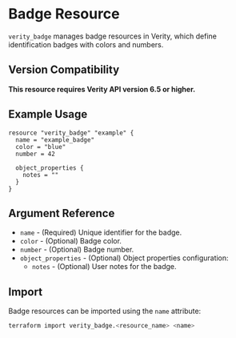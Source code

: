 # Badge Resource

`verity_badge` manages badge resources in Verity, which define identification badges with colors and numbers.

## Version Compatibility

**This resource requires Verity API version 6.5 or higher.**

## Example Usage

```hcl
resource "verity_badge" "example" {
  name = "example_badge"
  color = "blue"
  number = 42
  
  object_properties {
    notes = ""
  }
}
```

## Argument Reference

* `name` - (Required) Unique identifier for the badge.
* `color` - (Optional) Badge color.
* `number` - (Optional) Badge number.
* `object_properties` - (Optional) Object properties configuration:
  * `notes` - (Optional) User notes for the badge.

## Import

Badge resources can be imported using the `name` attribute:

```sh
terraform import verity_badge.<resource_name> <name>
```
